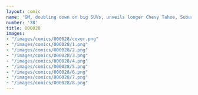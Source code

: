 ```yaml
---
layout: comic
name: 'GM, doubling down on big SUVs, unveils longer Chevy Tahoe, Suburban'
number: '28'
title: 000028
images:
- "/images/comics/000028/cover.png"
- "/images/comics/000028/1.png"
- "/images/comics/000028/2.png"
- "/images/comics/000028/3.png"
- "/images/comics/000028/4.png"
- "/images/comics/000028/5.png"
- "/images/comics/000028/6.png"
- "/images/comics/000028/7.png"
- "/images/comics/000028/8.png"
---
```


